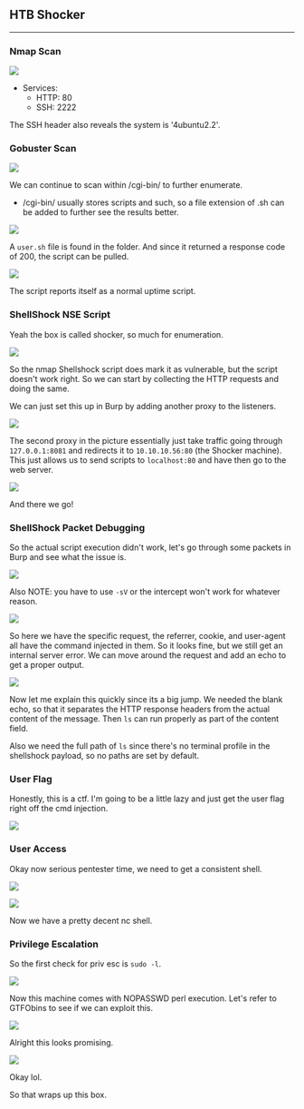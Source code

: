 ## HTB Shocker
---



### Nmap Scan

![](/docs/images/shocker1.png)

- Services: 
    - HTTP: 80
    - SSH: 2222

The SSH header also reveals the system is '4ubuntu2.2'.



### Gobuster Scan

![](/docs/images/shocker10.png)

We can continue to scan within /cgi-bin/ to further enumerate.
- /cgi-bin/ usually stores scripts and such, so a file extension of .sh can be added to further see the results better.

![](/docs/images/shocker11.png)

A `user.sh` file is found in the folder. And since it returned a response code of 200, the script can be pulled.


![](/docs/images/shocker12.png)

The script reports itself as a normal uptime script.




### ShellShock NSE Script

Yeah the box is called shocker, so much for enumeration.


![](/docs/images/shocker13.png)

So the nmap Shellshock script does mark it as vulnerable, but the script doesn't work right. So we can start by collecting the HTTP requests and doing the same.


We can just set this up in Burp by adding another proxy to the listeners.

![](/docs/images/shocker14.png)

The second proxy in the picture essentially just take traffic going through `127.0.0.1:8081` and redirects it to `10.10.10.56:80` (the Shocker machine). This just allows us to send scripts to `localhost:80` and have then go to the web server. 


![](/docs/images/shocker15.png)

And there we go!


### ShellShock Packet Debugging

So the actual script execution didn't work, let's go through some packets in Burp and see what the issue is.


![](/docs/images/shocker16.png)

Also NOTE: you have to use `-sV` or the intercept won't work for whatever reason.


![](/docs/images/shocker2.png)

So here we have the specific request, the referrer, cookie, and user-agent all have the command injected in them. So it looks fine, but we still get an internal server error. We can move around the request and add an echo to get a proper output. 

![](/docs/images/shocker3.png)


Now let me explain this quickly since its a big jump. We needed the blank echo, so that it separates the HTTP response headers from the actual content of the message. Then `ls` can run properly as part of the content field.

Also we need the full path of `ls` since there's no terminal profile in the shellshock payload, so no paths are set by default.


### User Flag

Honestly, this is a ctf. I'm going to be a little lazy and just get the user flag right off the cmd injection. 

![](/docs/images/shocker4.png)


### User Access

Okay now serious pentester time, we need to get a consistent shell. 

![](/docs/images/shocker5.png)

![](/docs/images/shocker6.png)

Now we have a pretty decent nc shell. 


### Privilege Escalation

So the first check for priv esc is `sudo -l`.

![](/docs/images/shocker7.png)

Now this machine comes with NOPASSWD perl execution. Let's refer to GTFObins to see if we can exploit this.

![](/docs/images/shocker8.png)

Alright this looks promising.

![](/docs/images/shocker9.png)

Okay lol.

So that wraps up this box.